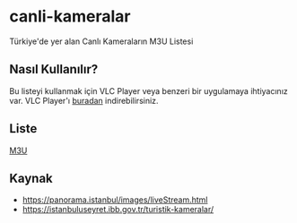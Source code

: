 # canli-kameralar

Türkiye'de yer alan Canlı Kameraların M3U Listesi

## Nasıl Kullanılır?

Bu listeyi kullanmak için VLC Player veya benzeri bir uygulamaya ihtiyacınız var. VLC Player'ı [buradan](https://www.videolan.org/vlc/) indirebilirsiniz.

## Liste

[M3U](./stream.m3u)

## Kaynak

- https://panorama.istanbul/images/liveStream.html
- https://istanbuluseyret.ibb.gov.tr/turistik-kameralar/
